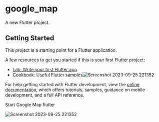 # google_map

A new Flutter project.

## Getting Started

This project is a starting point for a Flutter application.

A few resources to get you started if this is your first Flutter project:

- [Lab: Write your first Flutter app](https://docs.flutter.dev/get-started/codelab)
- [Cookbook: Useful Flutter samples](https://docs.flutter.dev/cookbook)![Screenshot 2023-09-25 221352](https://github.com/Mormputchay/google-map/assets/128577435/82964c25-8354-4a05-8561-75311308b40c)


For help getting started with Flutter development, view the
[online documentation](https://docs.flutter.dev/), which offers tutorials,
samples, guidance on mobile development, and a full API reference.


Start Google Map flutter

![Screenshot 2023-09-25 221352](https://github.com/Mormputchay/google-map/assets/128577435/cde3a162-1f6e-465c-920f-88ad91b429dd)


